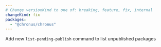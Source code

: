 ```yaml
---
# Change versionKind to one of: breaking, feature, fix, internal
changeKind: fix
packages:
  - "@chronus/chronus"
---
```


Add new `list-pending-publish` command to list unpublished packages
